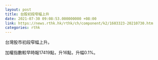```yaml
---
layout: post
title: 台股初段窄幅上升
date: 2021-07-30 09:08:53.000000000 +08:00
link: https://news.rthk.hk/rthk/ch/component/k2/1603323-20210730.htm
categories: rthk
---
```


台灣股市初段窄幅上升。

加權指數較早時報17419點，升16點，升幅0.1%。
